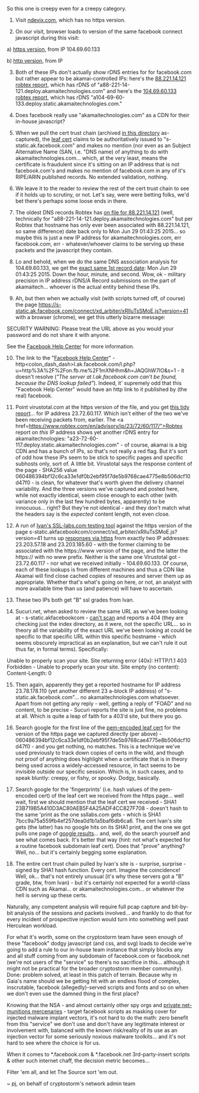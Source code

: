 So this one is creepy even for a creepy category.

1. Visit <a href="http://www.ndevix.com">ndevix.com</a>, which has no https version.


2. On our visit, browser loads to version of the same facebook connect javascript during this visit: 

  a) <a href="https://s-static.ak.facebook.com/connect/xd_arbiter/xRlIuTsSMoE.js?version=41">https version</a>, from IP 104.69.60.133
  
  b) <a href="http://s-static.ak.facebook.com/connect/xd_arbiter/xRlIuTsSMoE.js?version=41">http version</a>, from IP 
  

3. Both of these IPs don't actually show rDNS entries for for facebook.com but rather appear to be akamai-controlled IPs: here's the <a href="https://www.robtex.com/en/advisory/ip/88/221/14/121/">88.221.14.121 robtex report</a>, which has rDNS of "a88-221-14-121.deploy.akamaitechnologies.com" and here's the <a href="https://www.robtex.com/en/advisory/ip/104/69/60/133/">104.69.60.133 robtex report</a>, which has rDNS "a104-69-60-133.deploy.static.akamaitechnologies.com."


4. Does facebook really use "akamaitechnologies.com" as a CDN for their in-house javascript? 


5. When we pull the cert trust chain (archived <a href="https://github.com/cryptostorm/CorruptorInjectorNetworks/tree/master/facebook_served_injections/ndevix.com/certs">in this directory</a> as-captured), the <a href="https://github.com/cryptostorm/CorruptorInjectorNetworks/blob/master/facebook_served_injections/ndevix.com/certs/s-static.ak.facebook.com.crt">leaf cert</a> claims to be authoritatively issued to "s-static.ak.facebook.com" and makes no mention (nor even as an Subject Alternative Name (SAN, i.e. "DNS name) of anything to do with akamaitechnologies.com... which, at the very least, means the certificate is fraudulent since it's sitting on an IP address that is not facebook.com's and makes no mention of facebook.com in any of it's RIPE/ARIN published records. No extended validation, nothing.


6. We leave it to the reader to review the rest of the cert trust chain to see if it holds up to scrutiny, or not. Let's say, were were betting folks, we'd bet there's perhaps some loose ends in there.


7. The oldest DNS records Robtex has <a href="https://www.robtex.com/en/advisory/dns/com/akamaitechnologies/deploy/a88-221-14-121/">on file for 88.221.14.121</a> (well, technically for "a88-221-14-121.deploy.akamaitechnologies.com" but per Robtex that hostname has only ever been associated with 88.221.14.121, so same difference) date back only to Mon Jun 29 01:43:25 2015... so maybe this is just a new IP address for akamaitechnologies.com, err facebook.com, err - whatever/whoever claims to be serving up these packets and the javascript they contain.


8. Lo and behold, when we do the same DNS association analysis for 104.69.60.133, we get the <a href="https://www.robtex.com/en/advisory/dns/com/akamaitechnologies/static/deploy/a104-69-60-133/">exact same 1st record date</a>: Mon Jun 29 01:43:25 2015. Down the hour, minute, and second. Wow, ok - military precision in IP address rDNS/A Record submissions on the part of akamaitech... whoever is the actual entity behind these IPs.


9. Ah, but then when we actually visit (with scripts turned off, of course) the page <a href="https://s-static.ak.facebook.com/connect/xd_arbiter/xRlIuTsSMoE.js?version=41">https://s-static.ak.facebook.com/connect/xd_arbiter/xRlIuTsSMoE.js?version=41</a> with a browser (chrome), we get this utterly bizarre message: 

  SECURITY WARNING: Please treat the URL above as you would your password and do not share it with anyone.
  
  See the <a href="http://l.ak.facebook.com/l.php?u=http%3A%2F%2Fon.fb.me%2F1mXNHhm&h=JAQGhW7IO&s=1">Facebook Help Center</a> for more information.


10. The link to the "<a href="http://l.ak.facebook.com/l.php?u=http%3A%2F%2Fon.fb.me%2F1mXNHhm&h=JAQGhW7IO&s=1">Facebook Help Center</a>" - http<colon_dash_dash>l.ak.facebook.com/l.php?u=http%3A%2F%2Fon.fb.me%2F1mXNHhm&h=JAQGhW7IO&s=1 - it doesn't resolve (<i>"The server at l.ak.facebook.com can't be found, because the DNS lookup failed"</i>). Indeed, it' supremely odd that this "Facebook Help Center" would have an http link to it published by (the real) facebook. 


11. Point virustotal.com at the https version of the file, and you get <a href="https://www.virustotal.com/en/url/3b4132f1e8e894792f87029f56f9eb667e18c9a2470364e11cb2f62fd66fd6b7/analysis/1436702009/">this tidy report</a>... for IP address 23.72.60.117. Which isn't either of the two we've been receiving packets from, earlier. The <a href=https://www.robtex.com/en/advisory/ip/23/72/60/117/">Robtex report</a> on <i>this</i> IP address shows yet another rDNS entry for akamaitechnologies: "a23-72-60-117.deploy.static.akamaitechnologies.com" - of course, akamai is a big CDN and has a bunch of IPs, so that's not really a red flag. But it's sort of odd how these IPs seem to be stick to specific pages and specific subhosts only, sort of. A little bit. Virustotal says the response content of the page - SHA256 value 060486394bf12c6ca33e1df0b2ebf95f7de5b9768cae4775e8b506dcf10d47f0 - is clean, for whatever that's worth given the delivery channel variability. And the three versions we've captured and posted here, while not exactly identical, seem close enough to each other (with variance only in the last few hundred bytes, apparently) to be innocuous... right? But they're not identical - and they don't match what the headers say is the <i>expected</i> content length, not even close. 


12. A run of <a href="https://ssllabs.com">Ivan's SSL-labs.com testing tool</a> against the https version of the page s-static.ak<dot>facebook<dot>com/connect/xd_arbiter/xRlIuTsSMoE.js?version=41 turns up <a href="https://www.ssllabs.com/ssltest/analyze.html?d=s-static.ak.facebook.com&latest">responses via https</a> from exactly two IP addresses: 23.203.57.18 and 23.203.185.60 - with the former claiming to be associated with the https://www version of the page, and the latter the https:// with no www prefix. Neither is the same one Virustotal got - 23.72.60.117 - nor what we received initially - 104.69.60.133. Of course, each of these lookups is from different machines and thus a CDN like Akamai will find close cached copies of resoures and server them up as appropriate. Whether that's what's going on here, or not, an analyst with more available time than us (and patience) will have to ascertain. 


13. These two IPs both get "B" ssl grades from Ivan. 


14. Sucuri.net, when asked to review the same URL as we've been looking at - s-static.ak<dot>facebook<dot>com - <a href="https://sitecheck.sucuri.net/results/s-static.ak.facebook.com">can't scan</a> and reports a 404 (they are checking just the index directory, as it were, not the specific URL... so in theory all the variability of the exact URL we've been looking at could be specific to that specific URL within this specific hostname - which seems obscurely impractical as an explanation, but we can't rule it out thus far, in formal terms). Specifically:

  Unable to properly scan your site. Site returning error (40x): HTTP/1.1 403 Forbidden - Unable to properly scan your site. Site empty (no content): Content-Length: 0
  
15. Then again, apparently they get a reported hostname for IP address 23.78.178.110 (yet another different 23 a-block IP address) of "s-static.ak.facebook.com"... no akamaitechnologies.com whatsoever. Apart from not getting any reply - well, getting a reply of "FOAD" and no content, to be precise - Sucuri reports the site is just fine, no problems at all. Which is quite a leap of faith for a 403'd site, but there you go.


16. Search google for the first line of the <a href="https://github.com/cryptostorm/CorruptorInjectorNetworks/blob/master/facebook_served_injections/ndevix.com/certs/s-static.ak.facebook.com.crt">pem-encoded leaf cert</a> for the version of the https page we captured directly (per above) - 060486394bf12c6ca33e1df0b2ebf95f7de5b9768cae4775e8b506dcf10d47f0 - and you get nothing, no matches. This is a technique we've used previously to track down copies of certs in the wild, and though not proof of anything does highlight when a certificate that is in theory being used across a widely-accessed resource, in fact seems to be invisible outside our specific session. Which is, in such cases, and to speak bluntly: creepy, or fishy, or spooky. Dodgy, basically. 


17. Search google for the 'fingerprints' (i.e. hash values of the pem-encoded cert) of the leaf cert we received from the https page... well wait, first we should mention that the leaf cert we received - SHA1 23B719B5A410D3AC80AEB5F4A25ADF4CC827F708 - doesn't hash to the same 'print as the one ssllabs.com gets - which is SHA1 7bcc9a75a559fb4ef257dea0d1b1a5baf6db6ca6. The cert Ivan's site gets (the latter) has no google hits on its SHA1 print, and the one we got pulls one page of <a href="https://www.google.fr/search?q=23B719B5A410D3AC80AEB5F4A25ADF4CC827F708&oq=23B719B5A410D3AC80AEB5F4A25ADF4CC827F708">google results</a>... and, well, do the search yourself and see what comes back. It's better that way (hint: not what's expected for a routine facebook subdomain leaf cert). Does that "prove" anything? Well, no... but it's certainly begging some explanation.


18. The entire cert trust chain pulled by Ivan's site is - surprise, surprise - signed by SHA1 hash function. Every cert. Imagine the coincidence! Well, ok... that's not entirely unusual (it's why these servers got a "B" grade, btw, from Ivan) - but it's certainly not expected for a world-class CDN such as Akamai... or akamaitechnologies.com... or whatever the hell is serving up these certs.



Naturally, any competent analysis will require full pcap capture and bit-by-bit analysis of the sessions and packets involved... and frankly to do that for every incident of prospective injection would turn into something well past Herculean workload. 

For what it's worth, some on the cryptostorm team have seen enough of these "facebook" dodgy javascript (and css, and svg) loads to decide we're going to add a rule to our in-house team instance that simply blocks any and all stuff coming from any subdomain of facebook.com or facebook.net (we're not users of the "service" so there's no sacrifice in this... although it might not be practical for the broader cryptostorm member community). Done: problem solved, at least in this patch of terrain. Because why in Gaia's name should we be getting hit with an endless flood of complex, inscrutable, facebook (allegedly)-served scripts and fonts and so on when we don't even use the damned thing in the first place?

Knowing that the NSA - and almost certainly other spy orgs and <a href="http://hacking.technology">private net-munitions mercenaries</a> - target facebook scripts as masking cover for injected malware implant vectors, it's not hard to do the math: zero benefit from this "service" we don't use and don't have any legitimate interest or involvement with, balanced with the known risk/reality of its use as an injection vector for some seriously noxious malware toolkits... and it's not hard to see where the choice is for us.

When  it comes to *.facebook.com & *.facebook.net 3rd-party-insert scripts & other such internet chaff, the decision metric becomes...

Filter 'em all, and let The Source sort 'em out.

  ~ pj, on behalf of cryptostorm's network admin team
